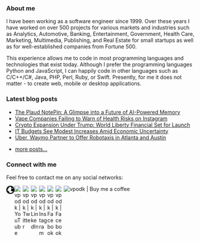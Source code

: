 ### About me

I have been working as a software engineer since 1999. Over these years I have worked on over 500 projects for various markets and industries such as Analytics, Automotive, Banking, Entertainment, Government, Health Care, Marketing, Multimedia, Publishing, and Real Estate for small startups as well as for well-established companies from Fortune 500.

This experience allows me to code in most programming languages and technologies that exist today. Although I prefer the programming languages Python and JavaScript, I can happily code in other languages such as C/C++/C#, Java, PHP, Perl, Ruby, or Swift. Presently, for me it does not matter - to create web, mobile or desktop applications.

### Latest blog posts

<!-- BLOG-POST-LIST:START -->
- [The Plaud NotePin: A Glimpse into a Future of AI-Powered Memory](https://medium.com/majordigest/the-plaud-notepin-a-glimpse-into-a-future-of-ai-powered-memory-97bacd98e292?source=rss-22947912adc0------2)
- [Vape Companies Failing to Warn of Health Risks on Instagram](https://medium.com/majordigest/vape-companies-failing-to-warn-of-health-risks-on-instagram-17b254cea141?source=rss-22947912adc0------2)
- [Crypto Expansion Under Trump: World Liberty Financial Set for Launch](https://medium.com/majordigest/crypto-expansion-under-trump-world-liberty-financial-set-for-launch-229b560b4def?source=rss-22947912adc0------2)
- [IT Budgets See Modest Increases Amid Economic Uncertainty](https://medium.com/majordigest/it-budgets-see-modest-increases-amid-economic-uncertainty-4d70fd2952e4?source=rss-22947912adc0------2)
- [Uber, Waymo Partner to Offer Robotaxis in Atlanta and Austin](https://medium.com/majordigest/uber-waymo-partner-to-offer-robotaxis-in-atlanta-and-austin-68677dff0373?source=rss-22947912adc0------2)
<!-- BLOG-POST-LIST:END -->
- [more posts...](https://medium.com/@vpodk)

### Connect with me
Feel free to contact me on any social networks:

[<img align="left" alt="vpodk.com" width="22px" src="https://raw.githubusercontent.com/iconic/open-iconic/master/svg/globe.svg" />][website]
[<img align="left" alt="vpodk | YouTube" width="22px" src="https://cdn.jsdelivr.net/npm/simple-icons@v3/icons/youtube.svg" />][youtube]
[<img align="left" alt="vpodk | Twitter" width="22px" src="https://cdn.jsdelivr.net/npm/simple-icons@v3/icons/twitter.svg" />][twitter]
[<img align="left" alt="vpodk | LinkedIn" width="22px" src="https://cdn.jsdelivr.net/npm/simple-icons@v3/icons/linkedin.svg" />][linkedin]
[<img align="left" alt="vpodk | Instagram" width="22px" src="https://cdn.jsdelivr.net/npm/simple-icons@v3/icons/instagram.svg" />][instagram]
[<img align="left" alt="vpodk | Facebook" width="22px" src="https://cdn.jsdelivr.net/npm/simple-icons@v3/icons/facebook.svg" />][facebook]
[<img align="left" alt="vpodk | Facebook" width="22px" src="https://cdn.jsdelivr.net/npm/simple-icons@v3/icons/medium.svg" />][medium]
[<img align="left" alt="vpodk | Buy me a coffee" height="24px" src="https://cdn.buymeacoffee.com/buttons/default-yellow.png" />][buymeacoffee]
<br>

<!-- Meta data -->
[website]: https://vpodk.com
[twitter]: https://twitter.com/vpodk
[youtube]: https://youtube.com/@vpodk
[instagram]: https://instagram.com/vpodk
[linkedin]: https://linkedin.com/in/vpodk
[facebook]: https://facebook.com/vpodk
[medium]: https://medium.com/@vpodk
[buymeacoffee]: https://www.buymeacoffee.com/vpodk
